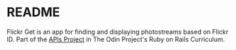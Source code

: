 # README

Flickr Get is an app for finding and displaying photostreams based on Flickr ID. Part of the [APIs Project](http://www.theodinproject.com/ruby-on-rails/apis) in The Odin Project's Ruby on Rails Curriculum.

